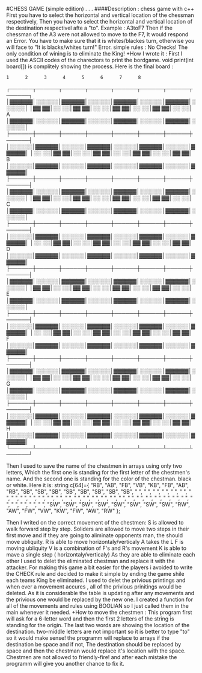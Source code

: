 #CHESS GAME (simple edition)
.
.
.
####Description : chess game with c++
First you have to select the horizontal and vertical location of the chessman respectively,
Then you have to select the horizontal and vertical location of the destination respectivel afte a "to".
Example : A3toF7
Then if the chessman of the A3 were not allowed to move to the F7, It would respond an Error.
You have to make sure that it is whites/blackes turn, otherwise you will face to "It is blacks/whites turn!" Error.
simple rules : No Checks! The only condition of wining is to eliminate the King!
+How I wrote it :
First I used the ASCII codes of the charectors to print the bordgame. void print(int board[]) is complitely showing the process.
Here is the final board :

    1      2      3      4      5      6      7      8
┌──────┬──────┬──────┬──────┬──────┬──────┬──────┬──────┐
│▓▓▓▓▓▓│░░░░░░│▓▓▓▓▓▓│░░░░░░│▓▓▓▓▓▓│░░░░░░│▓▓▓▓▓▓│░░░░░░│
│▓▓  ▓▓│░░  ░░│▓▓  ▓▓│░░  ░░│▓▓  ▓▓│░░  ░░│▓▓  ▓▓│░░  ░░│  A
│▓▓▓▓▓▓│░░░░░░│▓▓▓▓▓▓│░░░░░░│▓▓▓▓▓▓│░░░░░░│▓▓▓▓▓▓│░░░░░░│
├──────┼──────┼──────┼──────┼──────┼──────┼──────┼──────┤
│░░░░░░│▓▓▓▓▓▓│░░░░░░│▓▓▓▓▓▓│░░░░░░│▓▓▓▓▓▓│░░░░░░│▓▓▓▓▓▓│
│░░  ░░│▓▓  ▓▓│░░  ░░│▓▓  ▓▓│░░  ░░│▓▓  ▓▓│░░  ░░│▓▓  ▓▓│  B
│░░░░░░│▓▓▓▓▓▓│░░░░░░│▓▓▓▓▓▓│░░░░░░│▓▓▓▓▓▓│░░░░░░│▓▓▓▓▓▓│
├──────┼──────┼──────┼──────┼──────┼──────┼──────┼──────┤
│▓▓▓▓▓▓│░░░░░░│▓▓▓▓▓▓│░░░░░░│▓▓▓▓▓▓│░░░░░░│▓▓▓▓▓▓│░░░░░░│
│▓▓  ▓▓│░░  ░░│▓▓  ▓▓│░░  ░░│▓▓  ▓▓│░░  ░░│▓▓  ▓▓│░░  ░░│  C
│▓▓▓▓▓▓│░░░░░░│▓▓▓▓▓▓│░░░░░░│▓▓▓▓▓▓│░░░░░░│▓▓▓▓▓▓│░░░░░░│
├──────┼──────┼──────┼──────┼──────┼──────┼──────┼──────┤
│░░░░░░│▓▓▓▓▓▓│░░░░░░│▓▓▓▓▓▓│░░░░░░│▓▓▓▓▓▓│░░░░░░│▓▓▓▓▓▓│
│░░  ░░│▓▓  ▓▓│░░  ░░│▓▓  ▓▓│░░  ░░│▓▓  ▓▓│░░  ░░│▓▓  ▓▓│  D
│░░░░░░│▓▓▓▓▓▓│░░░░░░│▓▓▓▓▓▓│░░░░░░│▓▓▓▓▓▓│░░░░░░│▓▓▓▓▓▓│
├──────┼──────┼──────┼──────┼──────┼──────┼──────┼──────┤
│▓▓▓▓▓▓│░░░░░░│▓▓▓▓▓▓│░░░░░░│▓▓▓▓▓▓│░░░░░░│▓▓▓▓▓▓│░░░░░░│
│▓▓  ▓▓│░░  ░░│▓▓  ▓▓│░░  ░░│▓▓  ▓▓│░░  ░░│▓▓  ▓▓│░░  ░░│  E
│▓▓▓▓▓▓│░░░░░░│▓▓▓▓▓▓│░░░░░░│▓▓▓▓▓▓│░░░░░░│▓▓▓▓▓▓│░░░░░░│
├──────┼──────┼──────┼──────┼──────┼──────┼──────┼──────┤
│░░░░░░│▓▓▓▓▓▓│░░░░░░│▓▓▓▓▓▓│░░░░░░│▓▓▓▓▓▓│░░░░░░│▓▓▓▓▓▓│
│░░  ░░│▓▓  ▓▓│░░  ░░│▓▓  ▓▓│░░  ░░│▓▓  ▓▓│░░  ░░│▓▓  ▓▓│  F
│░░░░░░│▓▓▓▓▓▓│░░░░░░│▓▓▓▓▓▓│░░░░░░│▓▓▓▓▓▓│░░░░░░│▓▓▓▓▓▓│
├──────┼──────┼──────┼──────┼──────┼──────┼──────┼──────┤
│▓▓▓▓▓▓│░░░░░░│▓▓▓▓▓▓│░░░░░░│▓▓▓▓▓▓│░░░░░░│▓▓▓▓▓▓│░░░░░░│
│▓▓  ▓▓│░░  ░░│▓▓  ▓▓│░░  ░░│▓▓  ▓▓│░░  ░░│▓▓  ▓▓│░░  ░░│  G
│▓▓▓▓▓▓│░░░░░░│▓▓▓▓▓▓│░░░░░░│▓▓▓▓▓▓│░░░░░░│▓▓▓▓▓▓│░░░░░░│
├──────┼──────┼──────┼──────┼──────┼──────┼──────┼──────┤
│░░░░░░│▓▓▓▓▓▓│░░░░░░│▓▓▓▓▓▓│░░░░░░│▓▓▓▓▓▓│░░░░░░│▓▓▓▓▓▓│
│░░  ░░│▓▓  ▓▓│░░  ░░│▓▓  ▓▓│░░  ░░│▓▓  ▓▓│░░  ░░│▓▓  ▓▓│  H
│░░░░░░│▓▓▓▓▓▓│░░░░░░│▓▓▓▓▓▓│░░░░░░│▓▓▓▓▓▓│░░░░░░│▓▓▓▓▓▓│
└──────┴──────┴──────┴──────┴──────┴──────┴──────┴──────┘

Then I used to save the name of the chestmen in arrays using only two letters, Which the first one is standing for the first letter of the chestmen's name.
And the second one is standing for the color of the chestman. black or white. Here it is:
	string c[64]={
	"RB", "AB", "FB", "VB", "KB", "FB", "AB", "RB",
	"SB", "SB", "SB", "SB", "SB", "SB", "SB", "SB",
	"  ", "  ", "  ", "  ", "  ", "  ", "  ", "  ",
	"  ", "  ", "  ", "  ", "  ", "  ", "  ", "  ",
	"  ", "  ", "  ", "  ", "  ", "  ", "  ", "  ",
	"  ", "  ", "  ", "  ", "  ", "  ", "  ", "  ",
	"SW", "SW", "SW", "SW", "SW", "SW", "SW", "SW",
	"RW", "AW", "FW", "VW", "KW", "FW", "AW", "RW" };

Then I writed on the correct movement of the chestmen:
S is allowed to walk forward step by step. Soliders are allowed to move two steps in their first move and if they are going to aliminate opponents man, the should move ubliquity.
R is able to move horizontaly/verticaly 
A takes the L
F is moving ubliquity
V is a combination of F's and R's movement
K is able to mave a single step ( horizontaly/verticaly)
As they are able to eliminate each other I used to delet the eliminated chestman and replace it with the attacker.
For making this game a bit easier for the players i avoided to write the CHECK rule and decided to make it simple by ending the game shile each teams King be eliminated.
I used to delet the privious printings and when ever a movement accures , all of the privious prinitings would be deleted.
As it is considerable the table is updating after any movements and the privious one would be replaced by the new one.
I created a function for all of the movements and rules using BOOLIAN so I just called them in the main whenever it needed.
+How to move the chestmen :
This program first will ask for a 6-letter word and then the first 2 letters of the string is standing for the origin. The last two words are showing the location of the destination.
two-middle letters are not important so it is better to type "to" so it would make sense!
the programm will replace to arrays if the destination be space and if not, The destination should be replaced by space and then the chestman would replace it's location with the space.
Chestmen are not allowed to friendly-fire! and after each mistake the programm will give you another chance to fix it.
